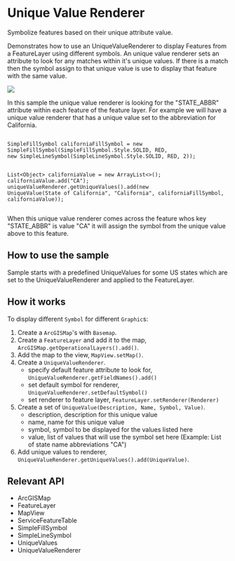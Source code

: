 <h1>Unique Value Renderer</h1>

<p>Symbolize features based on their unique attribute value.</p>

<p>Demonstrates how to use an UniqueValueRenderer to display Features from a FeatureLayer using different symbols. An unique value renderer sets an attribute to look for any matches within it's unique values. If there is a match then the symbol assign to that unique value is use to display that feature with the same value.</p>

<p><img src="UniqueValueRenderer.png"/></p>

<p>In this sample the unique value renderer is looking for the "STATE_ABBR" attribute within each feature of the feature layer. For example we will have a unique value renderer that has a unique value set to the abbreviation for California.</p>
<pre><code>
SimpleFillSymbol californiaFillSymbol = new SimpleFillSymbol(SimpleFillSymbol.Style.SOLID, RED,
new SimpleLineSymbol(SimpleLineSymbol.Style.SOLID, RED, 2));

List&lt;Object&gt; californiaValue = new ArrayList&lt;&gt;();
californiaValue.add("CA");
uniqueValueRenderer.getUniqueValues().add(new UniqueValue(State of California", "California",
californiaFillSymbol, californiaValue));
</code></pre>

<p>When this unique value renderer comes across the feature whos key "STATE_ABBR" is value "CA" it will assign the symbol from the unique value above to this feature.</p>

<h2>How to use the sample</h2>

<p>Sample starts with a predefined UniqueValues for some US states which are set to the UniqueValueRenderer and applied to the FeatureLayer.</p>

<h2>How it works</h2>

<p>To display different <code>Symbol</code> for different <code>Graphic</code>s:</p>

<ol>
    <li>Create a <code>ArcGISMap</code>'s with <code>Basemap</code>.</li>
    <li>Create a <code>FeatureLayer</code> and add it to the map, <code>ArcGISMap.getOperationalLayers().add()</code>.</li>
    <li>Add the map to the view, <code>MapView.setMap()</code>.  </li>
    <li>Create a <code>UniqueValueRenderer</code>.
        <ul><li>specify default feature attribute to look for, <code>UniqueValueRenderer.getFieldNames().add()</code></li>
            <li>set default symbol for renderer, <code>UniqueValueRenderer.setDefaultSymbol()</code></li>
            <li>set renderer to feature layer, <code>FeatureLayer.setRenderer(Renderer)</code></li></ul></li>
    <li>Create a set of <code>UniqueValue(Description, Name, Symbol, Value)</code>.
        <ul><li>description, description for this unique value</li>
             <li>name, name for this unique value</li>
            <li>symbol, symbol to be displayed for the values listed here</li>
            <li>value, list of values that will use the symbol set here (Example: List of state name abbreviations "CA")</li></ul></li>
    <li>Add unique values to renderer, <code>UniqueValueRenderer.getUniqueValues().add(UniqueValue)</code>. </li>
</ol>

<h2>Relevant API</h2>

<ul>
    <li>ArcGISMap</li>
    <li>FeatureLayer</li>
    <li>MapView</li>
    <li>ServiceFeatureTable</li>
    <li>SimpleFillSymbol</li>
    <li>SimpleLineSymbol</li>
    <li>UniqueValues</li>
    <li>UniqueValueRenderer</li>
</ul>


